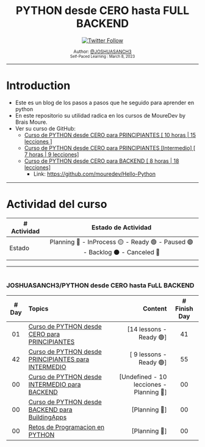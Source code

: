 <div align="center">
  <h1>PYTHON desde CERO hasta FULL BACKEND</h1>
  <a class="header-badge" target="_blank" href="https://twitter.com/joshuasanch3">
  <img alt="Twitter Follow" src="https://img.shields.io/twitter/follow/JOSHUASANCH3?style=social">
  </a>

<sub>Author:
<a href="https://twitter.com/joshuasanch3" target="_blank">@JOSHUASANCH3</a><br>
<small> Self-Paced Learning : March 8, 2023</small>
</sub>

</div>

---

# Introduction

- Este es un blog de los pasos a pasos que he seguido para aprender en python
- En este repositorio su utilidad radica en los cursos de MoureDev by Brais Moure.
- Ver su curso de GitHub:
  - [Curso de PYTHON desde CERO para PRINCIPIANTES [ 10 horas | 15 lecciones ]](https://www.youtube.com/watch?v=Kp4Mvapo5kc&t=32228s)
  - [Curso de PYTHON desde CERO para PRINCIPIANTES [Intermedio] [ 7 horas | 9 lecciones]](https://www.youtube.com/watch?v=TbcEqkabAWU) 
  - [Curso de PYTHON desde CERO para BACKEND [ 8 horas | 18 lecciones]](https://www.youtube.com/watch?v=_y9qQZXE24A)
    - Link: <https://github.com/mouredev/Hello-Python>

---

# Actividad del curso

|# Actividad | Estado de Actividad                                                           |
|------------|:-----------------------------------------------------------------------------:|
| Estado     |Planning 🔵 - InProcess 🟡 - Ready 🟢 - Paused 🟣 - Backlog ⚫ - Canceled 🔴|

---

# <h3>JOSHUASANCH3/PYTHON desde CERO hasta FuLL BACKEND </h3>
|# Day   | Topics                                                   | Content                                                  |# Finish Day |
|:------:|:---------------------------------------------------------|---------------------------------------------------------:|:-----------:|
|   01   |  [Curso de PYTHON desde CERO para PRINCIPIANTES](./Curso%20de%20PYTHON%20desde%20CERO%20para%20PRINCIPIANTES/Lessons_for_Beginners.md)|[14 lessons - Ready 🟢] |  41  |
|   42   |  [Curso de PYTHON desde PRINCIPIANTES para INTERMEDIO](./Curso%20de%20PYTHON%20desde%20CERO%20para%20INTERMEDIO/Lessons_for_Intermidate.md)|[ 9 lessons - Ready 🟢] |   55   |
|   00   |  [Curso de PYTHON desde INTERMEDIO para BACKEND](./Curso%20de%20PYTHON%20desde%20CERO%20para%20BACKEND/Lessons_for_BackEnd.md)|[Undefined - 10 lecciones - Planning 🔵] |   00   |
|   00   |  [Curso de PYTHON desde BACKEND para BuildingApps](./Curso%20de%20PYTHON%20desde%20BACKEND%20para%20BLUIDING-APPS/bluiding_apps.md)|[Planning 🔵] |   00   |
|   00   |  [Retos de Programacion en PYTHON](./Curso%20de%20PYTHON%20de%20RETOS%20de%20LOGICA%20PROGRAMACION/)|[Planning 🔵] |   00   |